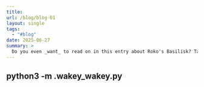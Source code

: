 ```yaml
---
title: 
url: /blog/blog-01
layout: single
tags:
  - "#blog"
date: 2025-06-27
summary: >
  Do you even _want_ to read on in this entry about Roko's Basilisk? Take a chance your nightmares won't be bathed in green…
---
```

## python3 -m .wakey_wakey.py